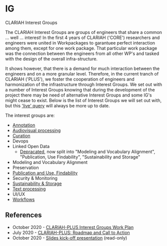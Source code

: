 # IG
CLARIAH Interest Groups

The CLARIAH Interest Groups are groups of engineers that share a common ... well ... interest! In the first 4 years of CLARIAH ('CORE') researchers and engineers were united in Workpackages to garantuee perfect interaction among them, except for one work package. That particular work package was the connection between the engineers from all other WP's and tasked with the design of the overall infra-structure.

It shows however, that there is a demand for much interaction between the engineers and on a more granular level. Therefore, in the current tranch of CLARIAH ('PLUS'), we foster the cooperation of engineers and harmonization of the infrastructure through Interest Groups. We set out with a number of Interest Groups knowing that during the development of the project there may be need of alternative Interest Groups and some IG's might cease to exist. Below is the list of Interest Groups we will set out with, but this ['live' query](https://github.com/CLARIAH?q=ig&type=&language=) will always be more up to date.

The interest groups are:
- [Annotation](https://github.com/CLARIAH/IG-Annotation)
- [Audiovisual processing](https://github.com/CLARIAH/IG-AVProcessing)
- [Curation](https://github.com/CLARIAH/IG-Curation)
- Devops
- Linked Open Data
    - [Depracated](https://github.com/CLARIAH/IG-LOD), now split into "Modeling and Vocabulary Alignment", "Publication, Use Findability", "Sustainability and Storage"
- Modeling and Vocabulary Alignment
- Preservation
- [Publication and Use, Findability](https://github.com/CLARIAH/IG-LOD-Findability)
- Security & Monitoring
- [Sustainability & Storage](https://github.com/CLARIAH/IG-Sustainability)
- [Text processing](https://github.com/CLARIAH/IG-Text)
- UI/UX
- [Workflows](https://github.com/CLARIAH/IG-Workflows)



## References

* October 2020 - [CLARIAH-PLUS Interest Groups Work Plan](docs/workplan.pdf)
* July 2020 - [CLARIAH-PLUS: Roadmap and Call to Action](docs/roadmap.pdf)
* October 2020 - [Slides kick-off presentation](https://docs.google.com/presentation/d/1ywZY3b3eW_uIlFEtJb5l6QPlB50_KKeFsB-qn1rVUXc/edit#slide=id.p)
    (read-only)


